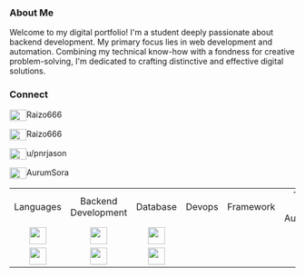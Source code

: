 ### About Me
Welcome to my digital portfolio! I'm a student deeply passionate about backend development. My primary focus lies in web development and automation. Combining my technical know-how with a fondness for creative problem-solving, I'm dedicated to crafting distinctive and effective digital solutions.

### Connect
<p align="left">
<img align="center" src="https://www.svgrepo.com/show/331368/discord-v2.svg" height="20" width="30"/>Raizo666
</p>
<p align="left">
<img align="center" src="https://www.svgrepo.com/show/452115/telegram.svg" height="20" width="30"/>Raizo666
</p>
<p align="left">
<img align="center" src="https://www.svgrepo.com/show/452094/reddit.svg" height="20" width="30"/>u/pnrjason
</p>
<p align="left">
<img align="center" src="https://www.svgrepo.com/show/448251/twitch.svg" height="20" width="30"/>AurumSora
</p>

<table>
  <tr>
    <td align="center">Languages</td>
    <td align="center">Backend Development</td>
    <td align="center">Database</td>
    <td align="center">Devops</td>
    <td align="center">Framework</td>
    <td align="center">Testing and Automation</td>
    <td align="center">Software</td>
  </tr>
  <tr>
    <td align="center"><img src="https://www.svgrepo.com/show/452184/csharp.svg" width="30" height="30"></td>
    <td align="center"><img src="URL_FOR_NODE" width="30" height="30"></td>
    <td align="center"><img src="URL_FOR_MONGODB" width="30" height="30"></td>
  </tr>
  <tr>
    <td align="center"><img src="https://www.svgrepo.com/show/452091/python.svg" width="30" height="30"></td>
    <td align="center"><img src="URL_FOR_EXPRESS" width="30" height="30"></td>
    <td align="center"><img src="URL_FOR_MYSQL" width="30" height="30"></td>
  </tr>
</table>
